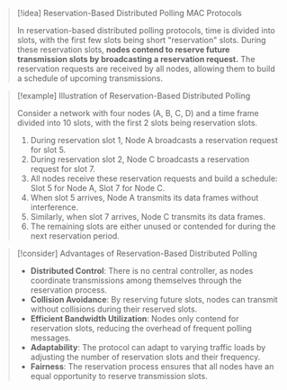 
> [!idea] Reservation-Based Distributed Polling MAC Protocols
>
> In reservation-based distributed polling protocols, time is divided into slots, with the first few slots being short "reservation" slots. During these reservation slots, **nodes contend to reserve future transmission slots by broadcasting a reservation request.** The reservation requests are received by all nodes, allowing them to build a schedule of upcoming transmissions.

> [!example] Illustration of Reservation-Based Distributed Polling
>  
> Consider a network with four nodes (A, B, C, D) and a time frame divided into 10 slots, with the first 2 slots being reservation slots.
>
> 1. During reservation slot 1, Node A broadcasts a reservation request for slot 5.
> 2. During reservation slot 2, Node C broadcasts a reservation request for slot 7.
> 3. All nodes receive these reservation requests and build a schedule: Slot 5 for Node A, Slot 7 for Node C.
> 4. When slot 5 arrives, Node A transmits its data frames without interference.
> 5. Similarly, when slot 7 arrives, Node C transmits its data frames.
> 6. The remaining slots are either unused or contended for during the next reservation period.

> [!consider] Advantages of Reservation-Based Distributed Polling
>
> - **Distributed Control**: There is no central controller, as nodes coordinate transmissions among themselves through the reservation process.
> - **Collision Avoidance**: By reserving future slots, nodes can transmit without collisions during their reserved slots.
> - **Efficient Bandwidth Utilization**: Nodes only contend for reservation slots, reducing the overhead of frequent polling messages.
> - **Adaptability**: The protocol can adapt to varying traffic loads by adjusting the number of reservation slots and their frequency.
> - **Fairness**: The reservation process ensures that all nodes have an equal opportunity to reserve transmission slots.